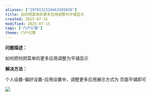 ```yaml
---
aliases: ["1970132310463385026"]
title: 如何把菜单的更多应用调整为平铺显示
created: 2025-07-15
modified: 2025-07-15
tags: ['门户引擎']
theme: 门户引擎
---
```


**问题描述：**

如何把何把菜单的更多应用调整为平铺显示

**解决方法：**

个人设置-偏好设置-应用设置中，调整更多应用展示方式为 页面平铺即可

![](https://myhelpdoc.oss-cn-heyuan.aliyuncs.com/mdimages/aed65cf00c64000adeb6c0ca94687b53.jpg)